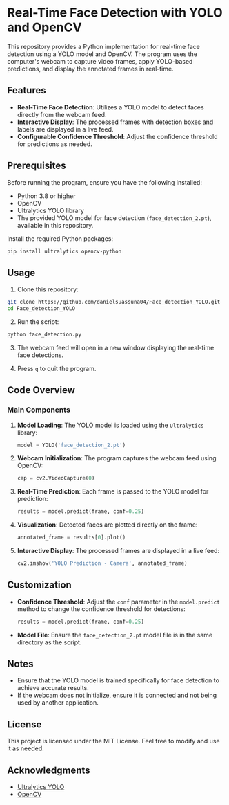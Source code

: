 # Real-Time Face Detection with YOLO and OpenCV

This repository provides a Python implementation for real-time face detection using a YOLO model and OpenCV. The program uses the computer's webcam to capture video frames, apply YOLO-based predictions, and display the annotated frames in real-time.

## Features
- **Real-Time Face Detection**: Utilizes a YOLO model to detect faces directly from the webcam feed.
- **Interactive Display**: The processed frames with detection boxes and labels are displayed in a live feed.
- **Configurable Confidence Threshold**: Adjust the confidence threshold for predictions as needed.

## Prerequisites

Before running the program, ensure you have the following installed:

- Python 3.8 or higher
- OpenCV
- Ultralytics YOLO library
- The provided YOLO model for face detection (`face_detection_2.pt`), available in this repository.

Install the required Python packages:

```bash
pip install ultralytics opencv-python
```

## Usage

1. Clone this repository:

```bash
git clone https://github.com/danielsuassuna04/Face_detection_YOLO.git
cd Face_detection_YOLO
```

2. Run the script:

```bash
python face_detection.py
```

3. The webcam feed will open in a new window displaying the real-time face detections.

4. Press `q` to quit the program.

## Code Overview

### Main Components

1. **Model Loading**:
   The YOLO model is loaded using the `Ultralytics` library:
   ```python
   model = YOLO('face_detection_2.pt')
   ```

2. **Webcam Initialization**:
   The program captures the webcam feed using OpenCV:
   ```python
   cap = cv2.VideoCapture(0)
   ```

3. **Real-Time Prediction**:
   Each frame is passed to the YOLO model for prediction:
   ```python
   results = model.predict(frame, conf=0.25)
   ```

4. **Visualization**:
   Detected faces are plotted directly on the frame:
   ```python
   annotated_frame = results[0].plot()
   ```

5. **Interactive Display**:
   The processed frames are displayed in a live feed:
   ```python
   cv2.imshow('YOLO Prediction - Camera', annotated_frame)
   ```

## Customization

- **Confidence Threshold**: Adjust the `conf` parameter in the `model.predict` method to change the confidence threshold for detections:
  ```python
  results = model.predict(frame, conf=0.25)
  ```

- **Model File**: Ensure the `face_detection_2.pt` model file is in the same directory as the script.

## Notes
- Ensure that the YOLO model is trained specifically for face detection to achieve accurate results.
- If the webcam does not initialize, ensure it is connected and not being used by another application.

## License
This project is licensed under the MIT License. Feel free to modify and use it as needed.

## Acknowledgments
- [Ultralytics YOLO](https://github.com/ultralytics/ultralytics)
- [OpenCV](https://opencv.org/)

